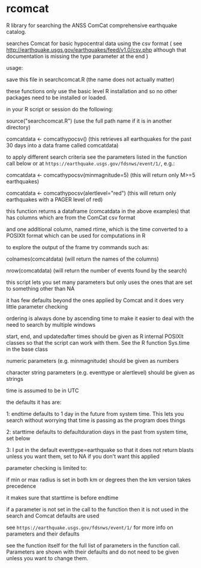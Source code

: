 rcomcat
=======

R library for searching the ANSS ComCat comprehensive earthquake catalog.

searches Comcat for basic hypocentral data using the csv format ( see http://earthquake.usgs.gov/earthquakes/feed/v1.0/csv.php although that documentation is missing the type parameter at the end )

usage:

save this file in searchcomcat.R (the name does not actually matter)

these functions only use the basic level R installation and so no other packages need to be installed or loaded.

in your R script or session do the following:

source("searchcomcat.R")  (use the full path name if it is in another directory)

comcatdata <- comcathypocsv()   (this retrieves all earthquakes for the past 30 days into a data frame called comcatdata)

to apply different search criteria see the parameters listed in the function call below or at `https://earthquake.usgs.gov/fdsnws/event/1/`, e.g.:

comcatdata <- comcathypocsv(minmagnitude=5)   (this will return only M>=5 earthquakes)

comcatdata <- comcathypocsv(alertlevel="red") (this will return only earthquakes with a PAGER level of red)


this function returns a dataframe (comcatdata in the above examples) that has columns which are from the ComCat csv format

and one additional column, named rtime, which is the time converted to a POSIXlt format which can be used for computations in R

to explore the output of the frame try commands such as:

colnames(comcatdata)  (will return the names of the columns)

nrow(comcatdata)   (will return the number of events found by the search)

this script lets you set many parameters but only uses the ones that are set to something other than NA

it has few defaults beyond the ones applied by Comcat and it does very little parameter checking


ordering is always done by ascending time to make it easier to deal with the need to search by multiple windows


start, end, and updatedafter times should be given as R internal POSIXlt classes so that the script can work with them.  See the R function Sys.time in the base class

numeric parameters (e.g. minmagnitude) should be given as numbers

character string parameters (e.g. eventtype or alertlevel) should be given as strings


time is assumed to be in UTC


the defaults it has are:

1: endtime defaults to 1 day in the future from system time.  This lets you search without worrying that time is passing as the program does things

2: starttime defaults to defaultduration days in the past from system time, set below

3: I put in the default eventtype=earthquake so that it does not return blasts unless you want them, set to NA if you don't want this applied



parameter checking is limited to:

if min or max radius is set in both km or degrees then the km version takes precedence

it makes sure that starttime is before endtime


if a parameter is not set in the call to the function then it is not used in the search and Comcat defaults are used

see `https://earthquake.usgs.gov/fdsnws/event/1/` for more info on parameters and their defaults

see the function itself for the full list of parameters in the function call.  Parameters are shown with their defaults and do not need to be given unless you want to change them.
